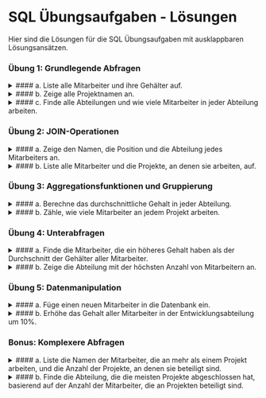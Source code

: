 
# SQL Übungsaufgaben - Lösungen

Hier sind die Lösungen für die SQL Übungsaufgaben mit ausklappbaren Lösungsansätzen.

### Übung 1: Grundlegende Abfragen

<details>
<summary>#### a. Liste alle Mitarbeiter und ihre Gehälter auf.</summary>

```sql
SELECT Name, Gehalt FROM Mitarbeiter;
```
</details>

<details>
<summary>#### b. Zeige alle Projektnamen an.</summary>

```sql
SELECT Name FROM Projekte;
```
</details>

<details>
<summary>#### c. Finde alle Abteilungen und wie viele Mitarbeiter in jeder Abteilung arbeiten.</summary>

```sql
SELECT a.Name, COUNT(m.ID) AS AnzahlMitarbeiter 
FROM Abteilungen a
LEFT JOIN Mitarbeiter m ON a.ID = m.AbteilungsID
GROUP BY a.ID;
```
</details>

### Übung 2: JOIN-Operationen

<details>
<summary>#### a. Zeige den Namen, die Position und die Abteilung jedes Mitarbeiters an.</summary>

```sql
SELECT m.Name, p.Titel AS Position, a.Name AS Abteilung 
FROM Mitarbeiter m
JOIN Positionen p ON m.PositionID = p.ID
JOIN Abteilungen a ON m.AbteilungsID = a.ID;
```
</details>

<details>
<summary>#### b. Liste alle Mitarbeiter und die Projekte, an denen sie arbeiten, auf.</summary>

```sql
SELECT m.Name, pr.Name AS Projekt 
FROM Mitarbeiter_Projekte mp
JOIN Mitarbeiter m ON mp.MitarbeiterID = m.ID
JOIN Projekte pr ON mp.ProjektID = pr.ID;
```
</details>

### Übung 3: Aggregationsfunktionen und Gruppierung

<details>
<summary>#### a. Berechne das durchschnittliche Gehalt in jeder Abteilung.</summary>

```sql
SELECT a.Name, AVG(m.Gehalt) AS DurchschnittlichesGehalt 
FROM Mitarbeiter m
JOIN Abteilungen a ON m.AbteilungsID = a.ID
GROUP BY a.ID;
```
</details>

<details>
<summary>#### b. Zähle, wie viele Mitarbeiter an jedem Projekt arbeiten.</summary>

```sql
SELECT p.Name, COUNT(mp.MitarbeiterID) AS AnzahlMitarbeiter 
FROM Mitarbeiter_Projekte mp
JOIN Projekte p ON mp.ProjektID = p.ID
GROUP BY p.ID;
```
</details>

### Übung 4: Unterabfragen

<details>
<summary>#### a. Finde die Mitarbeiter, die ein höheres Gehalt haben als der Durchschnitt der Gehälter aller Mitarbeiter.</summary>

```sql
SELECT Name, Gehalt 
FROM Mitarbeiter 
WHERE Gehalt > (SELECT AVG(Gehalt) FROM Mitarbeiter);
```
</details>

<details>
<summary>#### b. Zeige die Abteilung mit der höchsten Anzahl von Mitarbeitern an.</summary>

```sql
SELECT a.Name 
FROM Abteilungen a
JOIN Mitarbeiter m ON a.ID = m.AbteilungsID
GROUP BY a.ID
ORDER BY COUNT(m.ID) DESC
LIMIT 1;
```
</details>

### Übung 5: Datenmanipulation

<details>
<summary>#### a. Füge einen neuen Mitarbeiter in die Datenbank ein.</summary>

```sql
INSERT INTO Mitarbeiter (Name, PositionID, AbteilungsID, Gehalt) 
VALUES ('Neuer Mitarbeiter', 1, 1, 75000);
```
</details>

<details>
<summary>#### b. Erhöhe das Gehalt aller Mitarbeiter in der Entwicklungsabteilung um 10%.</summary>

```sql
UPDATE Mitarbeiter 
SET Gehalt = Gehalt * 1.1 
WHERE AbteilungsID = (SELECT ID FROM Abteilungen WHERE Name = 'Entwicklung');
```
</details>

### Bonus: Komplexere Abfragen

<details>
<summary>#### a. Liste die Namen der Mitarbeiter, die an mehr als einem Projekt arbeiten, und die Anzahl der Projekte, an denen sie beteiligt sind.</summary>

```sql
SELECT m.Name, COUNT(mp.ProjektID) AS AnzahlProjekte 
FROM Mitarbeiter_Projekte mp
JOIN Mitarbeiter m ON mp.MitarbeiterID = m.ID
GROUP BY m.ID
HAVING COUNT(mp.ProjektID) > 1;
```
</details>

<details>
<summary>#### b. Finde die Abteilung, die die meisten Projekte abgeschlossen hat, basierend auf der Anzahl der Mitarbeiter, die an Projekten beteiligt sind.</summary>

```sql
-- Dies ist eine fortgeschrittene Abfrage, die mehrere JOINs und Aggregationsfunktionen verwendet
SELECT a.Name, COUNT(DISTINCT mp.ProjektID) AS AnzahlProjekte 
FROM Mitarbeiter m
JOIN Abteilungen a ON m.AbteilungsID = a.ID
JOIN Mitarbeiter_Projekte mp ON m.ID = mp.MitarbeiterID
GROUP BY a.ID
ORDER BY AnzahlProjekte DESC
LIMIT 1;
```
</details>
